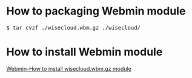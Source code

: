 # How to packaging Webmin module
<pre>
$ tar cvzf ./wisecloud.wbm.gz ./wisecloud/
</pre>

# How to install Webmin module
[Webmin-How to install wisecloud.wbm.gz module](https://github.com/ivan0124/my-study/wiki/Webmin-How-to-install-wisecloud-module)
